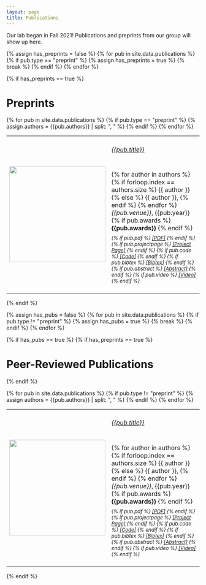 ```yaml
---
layout: page
title: Publications
---
```


Our lab began in Fall 2021! Publications and preprints from our group will show up here.

<script>
function showhide(d) {
  var x = document.getElementById(d);
  if (x.style.display === "none") {
    x.style.display = "block";
  } else {
    x.style.display = "none";
  }
}
</script>

{% assign has_preprints = false %}
{% for pub in site.data.publications %}
    {% if pub.type == "preprint" %}
        {% assign has_preprints = true %}
        {% break %}
    {% endif %}
{% endfor %}

{% if has_preprints == true %}
# Preprints
<table cellpadding="10" width="100%">
{% for pub in site.data.publications %}
    {% if pub.type == "preprint" %}
        {% assign authors = {{pub.authors}} | split: ", " %}
        <tr>
            <td width="200" height="100">
                <img src="{{pub.image}}" img width="250">
            </td>
            <td><h6><a href="{{pub.pdf}}">{{pub.title}}</a></h6>
                <div style="line-height:50%;">
                    <br>
                </div>
                <div style="font-size:medium">
                    {% for author in authors %}
                        {% if forloop.index == authors.size %}
                            <nobr>{{ author }}</nobr>
                        {% else %}
                            <nobr>{{ author }},</nobr>
                        {% endif %}
                    {% endfor %}<br>
                    <em>{{pub.venue}}</em>, {{pub.year}}
                    {% if pub.awards %}
                        <b> {{pub.awards}}</b>
                    {% endif %}
                    <br>
                </div>
                <div style="line-height:50%;">
                    <br>
                </div>
                <div style="font-size:small">
                    <em>
                        {% if pub.pdf %}
                            <a href="{{pub.pdf}}">[PDF]</a>
                        {% endif %}
                        {% if pub.projectpage %}
                            <a href="{{pub.projectpage}}">[Project Page]</a>
                        {% endif %}
                        {% if pub.code %}
                            <a href="{{pub.code}}">[Code]</a>
                        {% endif %}
                        {% if pub.bibtex %}
                            <a href="javascript:showhide('bib{{pub.id}}')">[Bibtex]</a>
                        {% endif %}
                        {% if pub.abstract %}
                            <a href="javascript:showhide('abs{{pub.id}}')">[Abstract]</a>
                        {% endif %}
                        {% if pub.video %}
                            <a href="{{pub.video}}">[Video]</a>
                        {% endif %}
                    </em>
                    <div id="bib{{pub.id}}" style="display:none">
                        <br>
                        <blockquote>
                            <div style="white-space: pre-wrap;">{{pub.bibtex}}</div>
                        </blockquote>
                    </div>
                    <div id="abs{{pub.id}}" style="display:none">
                        <br>
                        {{pub.abstract}}
                    </div>
                </div>
                <br>
            </td>
        </tr>
    {% endif %}
{% endfor %}
</table>
{% endif %}


{% assign has_pubs = false %}
{% for pub in site.data.publications %}
    {% if pub.type != "preprint" %}
        {% assign has_pubs = true %}
        {% break %}
    {% endif %}
{% endfor %}

{% if has_pubs == true %}
{% if has_preprints == true %}
# Peer-Reviewed Publications
{% endif %}

<table cellpadding="10" width="100%">
{% for pub in site.data.publications %}
    {% if pub.type != "preprint" %}
        {% assign authors = {{pub.authors}} | split: ", " %}
        <tr>
            <td width="200" height="100">
                <img src="{{pub.image}}" img width="250">
            </td>
            <td><h6><a href="{{pub.pdf}}">{{pub.title}}</a></h6>
                <div style="line-height:50%;">
                    <br>
                </div>
                <div style="font-size:medium">
                    {% for author in authors %}
                        {% if forloop.index == authors.size %}
                            <nobr>{{ author }}</nobr>
                        {% else %}
                            <nobr>{{ author }},</nobr>
                        {% endif %}
                    {% endfor %}<br>
                    <em>{{pub.venue}}</em>, {{pub.year}}
                    {% if pub.awards %}
                        <b> {{pub.awards}}</b>
                    {% endif %}
                    <br>
                </div>
                <div style="line-height:50%;">
                    <br>
                </div>
                <div style="font-size:small">
                    <em>
                        {% if pub.pdf %}
                            <a href="{{pub.pdf}}">[PDF]</a>
                        {% endif %}
                        {% if pub.projectpage %}
                            <a href="{{pub.projectpage}}">[Project Page]</a>
                        {% endif %}
                        {% if pub.code %}
                            <a href="{{pub.code}}">[Code]</a>
                        {% endif %}
                        {% if pub.bibtex %}
                            <a href="javascript:showhide('bib{{pub.id}}')">[Bibtex]</a>
                        {% endif %}
                        {% if pub.abstract %}
                            <a href="javascript:showhide('abs{{pub.id}}')">[Abstract]</a>
                        {% endif %}
                        {% if pub.video %}
                            <a href="{{pub.video}}">[Video]</a>
                        {% endif %}
                    </em>
                    <div id="bib{{pub.id}}" style="display:none">
                        <br>
                        <blockquote>
                            <div style="white-space: pre-wrap;">{{pub.bibtex}}</div>
                        </blockquote>
                    </div>
                    <div id="abs{{pub.id}}" style="display:none">
                        <br>
                        {{pub.abstract}}
                    </div>
                </div>
                <br>
            </td>
        </tr>
    {% endif %}
{% endfor %}
</table>
{% endif %}
